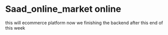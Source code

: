 # Saad_online_market online

this will ecommerce platform now we finishing the backend after this
end of this week
